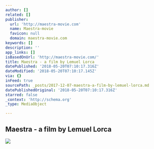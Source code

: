 ```yaml
---
author: []
related: []
publisher:
  url: 'http://maestra-movie.com'
  name: Maestra-movie
  favicon: null
  domain: maestra-movie.com
keywords: []
description: ''
app_links: []
isBasedOnUrl: 'http://maestra-movie.com/'
title: Maestra - a film by Lemuel Lorca
datePublished: '2018-05-20T07:10:17.316Z'
dateModified: '2018-05-20T07:10:17.145Z'
via: {}
inFeed: true
sourcePath: _posts/2017-12-07-maestra-a-film-by-lemuel-lorca.md
datePublishedOriginal: '2018-05-20T07:10:17.316Z'
starred: false
_context: 'http://schema.org'
_type: MediaObject

---
```

<article style=""><h1>Maestra - a film by Lemuel Lorca</h1><img src="http://maestra-movie.com/wp-content/uploads/2017/03/cropped-MAESTRACOVER.png" /></article>